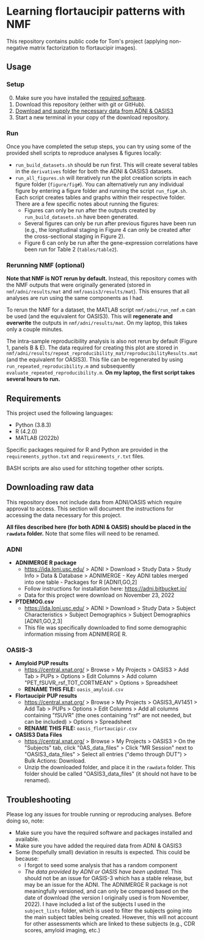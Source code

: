 # Learning flortaucipir patterns with NMF

This repository contains public code for Tom's project (applying non-negative matrix factorization to flortaucipir images).

## Usage

### Setup

0. Make sure you have installed the [required software](#requirements).
1. Download this repository (either with git or GitHub).
2. [Download and supply the necessary data from ADNI & OASIS3](#downloading-raw-data)
3. Start a new terminal in your copy of the download repository.

### Run

Once you have completed the setup steps, you can try using some of the provided shell scripts to reproduce analyses & figures locally:

- `run_build_datasets.sh` should be run first.  This will create several tables in the `derivatives` folder for both the ADNI & OASIS3 datasets.
- `run_all_figures.sh` will iteratively run the plot creation scripts in each figure folder (`figure/fig#`).  You can alternatively run any individual figure by entering a figure folder and running the script `run_fig#.sh`.  Each script creates tables and graphs within their respective folder.  There are a few specific notes about running the figures:
  - Figures can only be run after the outputs created by `run_build_datasets.sh` have been generated.
  - Several figures can only be run after previous figures have been run (e.g., the longitudinal staging in Figure 4 can only be created after the cross-sectional staging in Figure 2).
  - Figure 6 can only be run after the gene-expression correlations have been run for Table 2 (`tables/table2`).

### Rerunning NMF (optional)

**Note that NMF is NOT rerun by default.**  Instead, this repository comes with the NMF outputs that were originally generated (stored in `nmf/adni/results/mat` and `nmf/oasis3/results/mat`).  This ensures that all analyses are run using the same components as I had.

To rerun the NMF for a dataset, the MATLAB script `nmf/adni/run_nmf.m` can be used (and the equivalent for OASIS3).  This will **regenerate and overwrite** the outputs in `nmf/adni/results/mat`.  On my laptop, this takes only a couple minutes.

The intra-sample reproducibility analysis is also not rerun by default (Figure 1, panels B & E).  The data required for creating this plot are stored in `nmf/adni/results/repeat_reproducibility_mat/reproducibilityResults.mat` (and the equivalent for OASIS3).  This file can be regenerated by using `run_repeated_reproducibility.m` and subsequently `evaluate_repeated_reproducibility.m`.  **On my laptop, the first script takes several hours to run.**  

## Requirements

This project used the following languages:

- Python (3.8.3)
- R (4.2.0)
- MATLAB (2022b)

Specific packages required for R and Python are provided in the `requirements_python.txt` and `requirements_r.txt` files.

BASH scripts are also used for stitching together other scripts.

## Downloading raw data

This repository does not include data from ADNI/OASIS which require approval to access.  This section will document the instructions for accessing the data necessary for this project.

**All files described here (for both ADNI & OASIS) should be placed in the `rawdata` folder.**   Note that some files will need to be renamed.

### ADNI

- **ADNIMERGE R package**
  - https://ida.loni.usc.edu/ > ADNI > Download > Study Data > Study Info > Data & Database > ADNIMERGE - Key ADNI tables merged into one table - Packages for R [ADNI1,GO,2]
  - Follow instructions for installation here: https://adni.bitbucket.io/
  - Data for this project were download on November 23, 2022
- **PTDEMOG.csv**
  - https://ida.loni.usc.edu/ > ADNI > Download > Study Data > Subject Characteristics > Subject Demographics > Subject Demographics [ADNI1,GO,2,3]
  - This file was specifically downloaded to find some demographic information missing from ADNIMERGE R.

### OASIS-3

- **Amyloid PUP results**
  - https://central.xnat.org/ > Browse > My Projects > OASIS3 > Add Tab > PUPs > Options > Edit Columns > Add column "PET_fSUVR_rsf_TOT_CORTMEAN" > Options > Spreadsheet
  - **RENAME THIS FILE:** `oasis_amyloid.csv`
- **Flortaucipir PUP results**
  - https://central.xnat.org/ > Browse > My Projects > OASIS3_AV1451 > Add Tab > PUPs > Options > Edit Columns > Add all columns containing "fSUVR" (the ones containing "rsf" are not needed, but can be included) > Options > Spreadsheet
  - **RENAME THIS FILE:** `oasis_flortaucipir.csv`
- **OASIS3 Data Files**
  - https://central.xnat.org/ > Browse > My Projects > OASIS3 > On the "Subjects" tab, click "0AS_data_files" > Click "MR Session" next to "OASIS3_data_files" > Select all entries ("demo through DUT") > Bulk Actions: Download.
  - Unzip the downloaded folder, and place it in the `rawdata` folder.  This folder should be called "OASIS3_data_files" (it should not have to be renamed).

## Troubleshooting

Please log any issues for trouble running or reproducing analyses.  Before doing so, note:

- Make sure you have the required software and packages installed and available.
- Make sure you have added the required data from ADNI & OASIS3
- Some (hopefully small) deviation in results is expected.  This could be because:
  - I forgot to seed some analysis that has a random component
  - *The data provided by ADNI or OASIS have been updated*.  This should not be an issue for OASIS-3 which has a stable release, but may be an issue for the ADNI.  The ADNIMERGE R package is not meaningfully versioned, and can only be compared based on the date of download (the version I originally used is from November, 2022).  I have included a list of the subjects I used in the `subject_lists` folder, which is used to filter the subjects going into the main subject tables being created.   However, this will not account for other assessments which are linked to these subjects (e.g., CDR scores, amyloid imaging, etc.)

